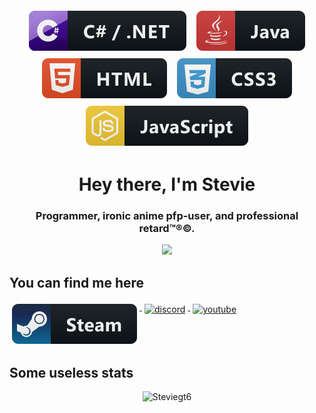 <p align="center">
  <img src="https://github.com/MikeCodesDotNET/ColoredBadges/raw/master/svg/dev/languages/csharp_dotnet.svg" style="vertical-align:top; margin:6px">
  <img src="https://github.com/MikeCodesDotNET/ColoredBadges/raw/master/svg/dev/languages/java.svg" style="vertical-align:top; margin:6px">
  <img src="https://github.com/MikeCodesDotNET/ColoredBadges/blob/master/svg/dev/languages/html.svg" style="vertical-align:top; margin:6px">
  <img src="https://github.com/MikeCodesDotNET/ColoredBadges/blob/master/svg/dev/languages/css3.svg" style="vertical-align:top; margin:6px">
  <img src="https://github.com/MikeCodesDotNET/ColoredBadges/blob/master/svg/dev/languages/js.svg" style="vertical-align:top; margin:6px">
</p>

<h1 align="center">Hey there, I'm Stevie</h1>
<h3 align="center">Programmer, ironic anime pfp-user, and professional retard™®©.</h3>
<p align="center">
  <img src="https://komarev.com/ghpvc/?username=Steviegt6">
</p>




## You can find me here

  <a href="https://steamcommunity.com/id/Steviegt6/"/>
    <img src="https://github.com/MikeCodesDotNET/ColoredBadges/blob/master/svg/social/steam.svg" alt="steam" style="vertical-align:top; margin:4px">
  </a>

  <a href="https://discord.com/invite/qrZ4Bpz"/>
    <img src="https://github.com/fenix-hub/ColoredBadges/blob/master/svg/social/discord.svg" alt="discord" style="vertical-align:top; margin:4px">
  </a>
  
  <a href="https://www.youtube.com/channel/UCfbypg5MgXPFPnJkP-55gRA"/>
    <img src="https://github.com/fenix-hub/ColoredBadges/blob/master/svg/streaming/youtube.svg" alt="youtube" style="vertical-align:top; margin:4px">
  </a>




## Some useless stats

<p align="center"> 
  <img src="https://github-readme-stats.vercel.app/api?username=Steviegt6&show_icons=true&theme=tokyonight" alt="Steviegt6" />
</p>
